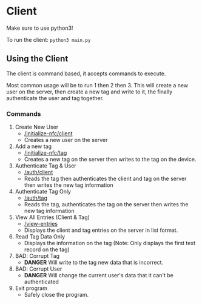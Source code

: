 # Client

Make sure to use python3! 

To run the client: `python3 main.py`

## Using the Client

The client is command based, it accepts commands to execute. 

Most common usage will be to run 1 then 2 then 3. This will create a new user on the server, then create a new tag and write to it, the finally authenticate the user and tag together. 

### Commands
1. Create New User
   - [/initialize-nfc/client](../Server/routes/README.md#initialize-nfcclient)
   - Creates a new user on the server
2. Add a new tag
   - [/initialize-nfc/tag](../Server/routes/README.md#initialize-nfctag)
   - Creates a new tag on the server then writes to the tag on the device. 
3. Authenticate Tag & User
   - [/auth/client](../Server/routes/README.md#authclient)
   - Reads the tag then authenticates the client and tag on the server then writes the new tag information
4. Authenticate Tag Only
   - [/auth/tag](../Server/routes/README.md#authtag)
    - Reads the tag, authenticates the tag on the server then writes the new tag information
5. View All Entries (Client & Tag)
   - [/view-entries](../Server/routes/README.md#view-entries)
   - Displays the client and tag entries on the server in list format. 
6. Read Tag Data Only
   - Displays the information on the tag (Note: Only displays the first text record on the tag)
7. BAD: Corrupt Tag
   - **DANGER** Will write to the tag new data that is incorrect.  
8. BAD: Corrupt User
   - **DANGER** Will change the current user's data that it can't be authenticated 
9. Exit program
    - Safely close the program. 